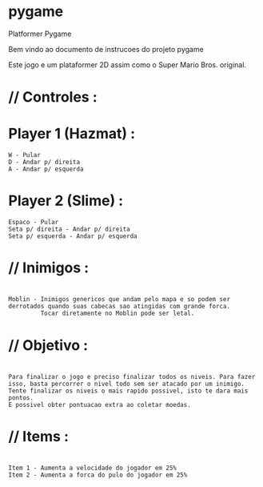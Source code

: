 # pygame
Platformer Pygame

Bem vindo ao documento de instrucoes do projeto pygame

Este jogo e um plataformer 2D assim como o Super Mario Bros. original.

# // Controles :
  # Player 1 (Hazmat) :
    W - Pular
    D - Andar p/ direita
    A - Andar p/ esquerda

  # Player 2 (Slime) :
    Espaco - Pular
    Seta p/ direita - Andar p/ direita
    Seta p/ esquerda - Andar p/ esquerda

# // Inimigos :
  #
    Moblin - Inimigos genericos que andam pelo mapa e so podem ser derrotados quando suas cabecas sao atingidas com grande forca.
             Tocar diretamente no Moblin pode ser letal.

# // Objetivo :
  # 
    Para finalizar o jogo e preciso finalizar todos os niveis. Para fazer isso, basta percorrer o nivel todo sem ser atacado por um inimigo.
    Tente finalizar os niveis o mais rapido possivel, isto te dara mais pontos.
    E possivel obter pontuacao extra ao coletar moedas.
  
# // Items :
  # 
    Item 1 - Aumenta a velocidade do jogador em 25%
    Item 2 - Aumenta a forca do pulo do jogador em 25%
